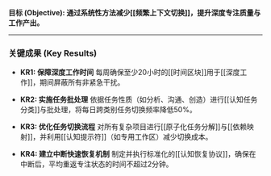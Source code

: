 **目标 (Objective): 通过系统性方法减少[[频繁上下文切换]]，提升深度专注质量与工作产出。**

---

### 关键成果 (Key Results)

*   **KR1: 保障深度工作时间**
    每周确保至少20小时的[[时间区块]]用于[[深度工作]]，期间屏蔽所有非紧急干扰。

*   **KR2: 实施任务批处理**
    依据任务性质（如分析、沟通、创造）进行[[认知任务分类]]与批处理，将每日跨类别任务切换频率降低50%。

*   **KR3: 优化任务切换流程**
    对所有复杂项目进行[[原子化任务分解]]与[[依赖映射]]，并利用[[认知提示符]]（如专用工作区）减少切换成本。

*   **KR4: 建立中断快速恢复机制**
    制定并执行标准化的[[认知恢复协议]]，确保在中断后，平均重返专注状态的时间不超过2分钟。